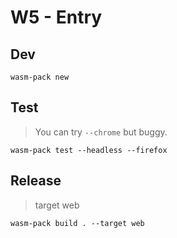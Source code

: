 # W5 - Entry

## Dev

```
wasm-pack new
```

## Test

> You can try `--chrome` but buggy.

```
wasm-pack test --headless --firefox
```

## Release

> target web

```
wasm-pack build . --target web
```
